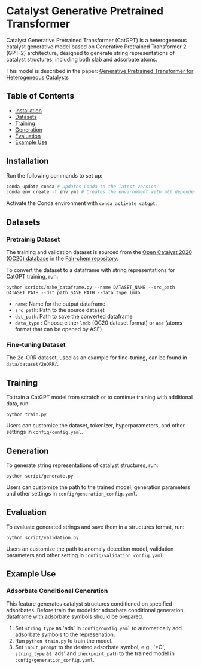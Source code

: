 # Catalyst Generative Pretrained Transformer
Catalyst Generative Pretrained Transformer (CatGPT) is a heterogeneous catalyst generative model based on Generative Pretrained Transformer 2 (GPT-2) architecture,
designed to generate string representations of catalyst structures, including both slab and adsorbate atoms.

This model is described in the paper: [Generative Pretrained Transformer for Heterogeneous Catalysts](https://arxiv.org/abs/2407.14040)

## Table of Contents

- [Installation](#installation)
- [Datasets](#datasets)
- [Training](#training)
- [Generation](#generation)
- [Evaluation](#evaluation)
- [Example Use](#example-use)

## Installation

Run the following commands to set up:

```bash
conda update conda # Updates Conda to the latest version
conda env create -f env.yml # Creates the environment with all dependencies
```
Activate the Conda environment with `conda activate catgpt`.

## Datasets

### Pretrainig Dataset
The training and validation dataset is sourced from the [Open Catalyst 2020 (OC20) database](https://fair-chem.github.io/core/datasets/oc20.html) in the [Fair-chem repository](https://github.com/FAIR-Chem/fairchem).

To convert the dataset to a dataframe with string representations for CatGPT training, run:
```
python scripts/make_dataframe.py --name DATASET_NAME --src_path DATASET_PATH --dst_path SAVE_PATH --data_type lmdb
```
- `name`: Name for the output dataframe
- `src_path`: Path to the source dataset
- `dst_path`: Path to save the converted dataframe
- `data_type` : Choose either `lmdb` (OC20 dataset format) or `ase` (atoms format that can be opened by ASE)

### Fine-tuning Dataset
The 2e-ORR dataset, used as an example for fine-tuning, can be found in `data/dataset/2eORR/`.

## Training

To train a CatGPT model from scratch or to continue training with additional data, run:

```
python train.py
```

Users can customize the dataset, tokenizer, hyperparameters, and other settings in `config/config.yaml`.

## Generation

To generate string representations of catalyst structures, run:

```
python script/generate.py
```

Users can customize the path to the trained model, generation parameters and other settings in `config/generation_config.yaml`.

## Evaluation

To evaluate generated strings and save them in a structures format, run:

```
python script/validation.py
```

Users an customize the path to anomaly detection model, validation parameters and other setting in `config/validation_config.yaml`.

## Example Use

### Adsorbate Conditional Generation

This feature generates catalyst structures conditioned on specified adsorbates.
Before train the model for adsorbate conditional generation, dataframe with adsorbate symbols should be prepared.

1. Set `string_type` as 'ads' in `config/config.yaml` to automatically add adsorbate symbols to the represenation.
2. Run `python train.py` to train the model.
3. Set `input_prompt` to the desired adsorbate symbol, e.g., '*O', `string_type` as 'ads' and `checkpoint_path` to the trained model in `config/generation_config.yaml`.


